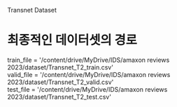 Transnet Dataset

# 최종적인 데이터셋의 경로 <br/>

train_file = '/content/drive/MyDrive/IDS/amaxon reviews 2023/dataset/Transnet_T2_train.csv'<br/>
valid_file = '/content/drive/MyDrive/IDS/amaxon reviews 2023/dataset/Transnet_T2_valid.csv'<br/>
test_file = '/content/drive/MyDrive/IDS/amaxon reviews 2023/dataset/Transnet_T2_test.csv'<br/>

